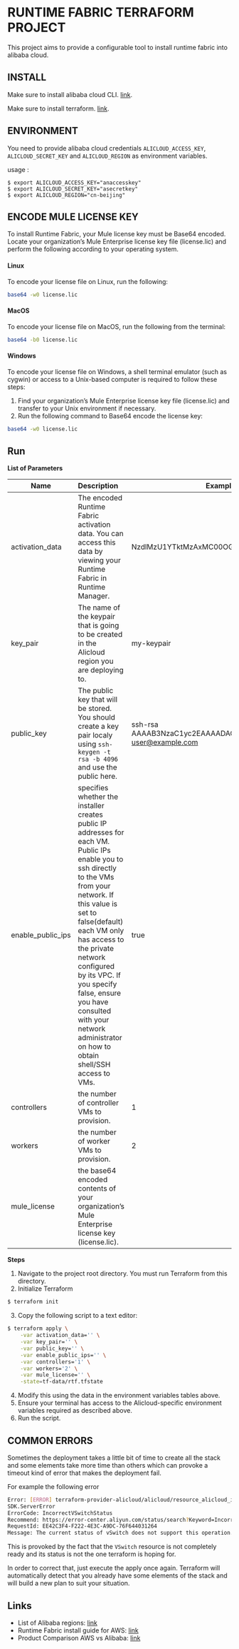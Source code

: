 # RUNTIME FABRIC TERRAFORM PROJECT

This project aims to provide a configurable tool to install runtime fabric into alibaba cloud.


## INSTALL 

Make sure to install alibaba cloud CLI. [link](https://partners-intl.aliyun.com/help/doc-detail/139508.htm).

Make sure to install terraform. [link](https://learn.hashicorp.com/tutorials/terraform/install-cli).

## ENVIRONMENT

You need to provide alibaba cloud credentials `ALICLOUD_ACCESS_KEY`, `ALICLOUD_SECRET_KEY` and `ALICLOUD_REGION` as environment variables. 

usage : 

```
$ export ALICLOUD_ACCESS_KEY="anaccesskey"
$ export ALICLOUD_SECRET_KEY="asecretkey"
$ export ALICLOUD_REGION="cn-beijing"
```

## ENCODE MULE LICENSE KEY

To install Runtime Fabric, your Mule license key must be Base64 encoded. Locate your organization’s Mule Enterprise license key file (license.lic) and perform the following according to your operating system.

#### Linux
To encode your license file on Linux, run the following:
```bash
base64 -w0 license.lic
```

#### MacOS
To encode your license file on MacOS, run the following from the terminal:
```bash
base64 -b0 license.lic
```

#### Windows
To encode your license file on Windows, a shell terminal emulator (such as cygwin) or access to a Unix-based computer is required to follow these steps:

1. Find your organization’s Mule Enterprise license key file (license.lic) and transfer to your Unix environment if necessary.
1. Run the following command to Base64 encode the license key:

```bash
base64 -w0 license.lic
```

## Run

**List of Parameters**

| Name                | Description           | Example   |
| --------------------|:----------------------|-----------|
| activation_data     | The encoded Runtime Fabric activation data. You can access this data by viewing your Runtime Fabric in Runtime Manager. | NzdlMzU1YTktMzAxMC00OGE0LWJlMGQtMDdxxxx |
| key_pair            | The name of the keypair that is going to be created in the Alicloud region you are deploying to.|   my-keypair |
| public_key          | The public key that will be stored. You should create a key pair localy using `ssh-keygen -t rsa -b 4096` and use the public here.|    ssh-rsa AAAAB3NzaC1yc2EAAAADAQABAAACAQCiMk7m user@example.com|
| enable_public_ips   | specifies whether the installer creates public IP addresses for each VM. Public IPs enable you to ssh directly to the VMs from your network. If this value is set to false(default) each VM only has access to the private network configured by its VPC. If you specify false, ensure you have consulted with your network administrator on how to obtain shell/SSH access to VMs.| true |
| controllers         | the number of controller VMs to provision.|  1 |
| workers             | the number of worker VMs to provision.    |  2 |
| mule_license        | the base64 encoded contents of your organization’s Mule Enterprise license key (license.lic).| |

**Steps**

1. Navigate to the project root directory. You must run Terraform from this directory.
2. Initialize Terraform
```bash
$ terraform init
```
3. Copy the following script to a text editor:
```bash
$ terraform apply \
    -var activation_data='' \
    -var key_pair='' \
    -var public_key='' \
    -var enable_public_ips='' \
    -var controllers='1' \
    -var workers='2' \
    -var mule_license='' \
    -state=tf-data/rtf.tfstate
```

4. Modify this using the data in the environment variables tables above.
5. Ensure your terminal has access to the Alicloud-specific environment variables required as described above.
6. Run the script.


## COMMON ERRORS

Sometimes the deployment takes a little bit of time to create all the stack and some elements take more time than others which can provoke a timeout kind of error that makes the deployment fail. 

For example the following error 
```bash
Error: [ERROR] terraform-provider-alicloud/alicloud/resource_alicloud_instance.go:428: Resource alicloud_instance RunInstances Failed!!! [SDK alibaba-cloud-sdk-go ERROR]:
SDK.ServerError
ErrorCode: IncorrectVSwitchStatus
Recommend: https://error-center.aliyun.com/status/search?Keyword=IncorrectVSwitchStatus&source=PopGw
RequestId: EE42C3F4-F222-4E3C-A9DC-76F644031264
Message: The current status of vSwitch does not support this operation.
```
This is provoked by the fact that the `VSwitch` resource is not completely ready and its status is not the one terraform is hoping for. 

In order to correct that, just execute the apply once again. Terraform will automatically detect that you already have some elements of the stack and will build a new plan to suit your situation.


## Links

- List of Alibaba regions: [link](https://www.alibabacloud.com/help/doc-detail/40654.htm)
- Runtime Fabric install guide for AWS: [link](https://docs.mulesoft.com/runtime-fabric/latest/install-aws)
- Product Comparison AWS vs Alibaba: [link](http://docs-aliyun.cn-hangzhou.oss.aliyun-inc.com/pdf/comparison-AlicloudlvsAWS-intl-en-2018-03-26.pdf)
